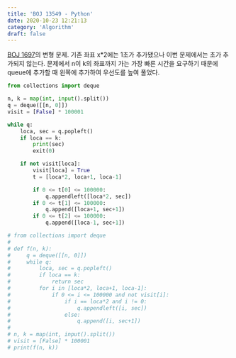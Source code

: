 ```yaml
---
title: 'BOJ 13549 - Python'
date: 2020-10-23 12:21:13
category: 'Algorithm'
draft: false
---
```

[BOJ 1697](../master/python/BOJ_1697.py)의 변형 문제. 기존 좌표 x*2에는 1초가 추가됐으나 이번 문제에서는 초가 추가되지 않는다. 문제에서 n이 k의 좌표까지 가는 가장 빠른 시간을 요구하기 때문에 queue에 추가할 때 왼쪽에 추가하여 우선도를 높여 풀었다.
```python
from collections import deque

n, k = map(int, input().split())
q = deque([[n, 0]])
visit = [False] * 100001

while q:
    loca, sec = q.popleft()
    if loca == k:
        print(sec)
        exit(0)

    if not visit[loca]:
        visit[loca] = True
        t = [loca*2, loca+1, loca-1]

        if 0 <= t[0] <= 100000:
            q.appendleft([loca*2, sec])
        if 0 <= t[1] <= 100000:
            q.append([loca+1, sec+1])
        if 0 <= t[2] <= 100000:
            q.append([loca-1, sec+1])

# from collections import deque
#
# def f(n, k):
#     q = deque([[n, 0]])
#     while q:
#         loca, sec = q.popleft()
#         if loca == k:
#             return sec
#         for i in [loca*2, loca+1, loca-1]:
#             if 0 <= i <= 100000 and not visit[i]:
#                 if i == loca*2 and i != 0:
#                     q.appendleft([i, sec])
#                 else:
#                     q.append([i, sec+1])
#
# n, k = map(int, input().split())
# visit = [False] * 100001
# print(f(n, k))

```